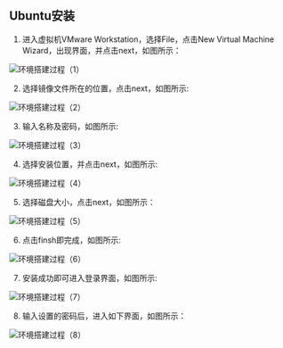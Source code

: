 ## Ubuntu安装
1.	进入虚拟机VMware Workstation，选择File，点击New Virtual Machine Wizard，出现界面，并点击next，如图所示：

![环境搭建过程（1）](https://github.com/shilingyu/MySQL-doc/blob/master/img/环境搭建过程（1）.png)

2.  选择镜像文件所在的位置，点击next，如图所示:

![环境搭建过程（2）](https://github.com/shilingyu/MySQL-doc/blob/master/img/环境搭建过程（2）.png)

3.  输入名称及密码，如图所示:

![环境搭建过程（3）](https://github.com/shilingyu/MySQL-doc/blob/master/img/环境搭建过程（3）.png)

 4.	 选择安装位置，并点击next，如图所示:
 
![环境搭建过程（4）](https://github.com/shilingyu/MySQL-doc/blob/master/img/环境搭建过程（4）.png) 

5.	选择磁盘大小，点击next，如图所示：

![环境搭建过程（5）](https://github.com/shilingyu/MySQL-doc/blob/master/img/环境搭建过程（5）.png)

6.	点击finsh即完成，如图所示:

![环境搭建过程（6）](https://github.com/shilingyu/MySQL-doc/blob/master/img/环境搭建过程（6）.png)

7.	安装成功即可进入登录界面，如图所示:

![环境搭建过程（7）](https://github.com/shilingyu/MySQL-doc/blob/master/img/登录界面.png)

8.	输入设置的密码后，进入如下界面，如图所示：

![环境搭建过程（8）](https://github.com/shilingyu/MySQL-doc/blob/master/img/成功登录.png)
